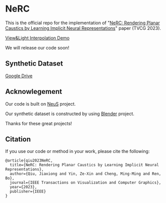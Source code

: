 # NeRC
This is the official repo for the implementation of "[NeRC: Rendering Planar Caustics by Learning Implicit Neural Representations](https://ieeexplore.ieee.org/document/10077440)" paper (TVCG 2023).

[View&Light Interpolation Demo](https://drive.google.com/file/d/1B75y9nLnYgnCDbXHIw9cDqsGaO-b5wua/view?usp=sharing)

We will release our code soon!

## Synthetic Dataset
[Google Drive](https://drive.google.com/file/d/1jG9UNGPTreJo_fJTiDNEPpicDN2Lnvbx/view?usp=share_link)

## Acknowlegement
Our code is built on [NeuS](https://github.com/Totoro97/NeuS) project. 

Our synthetic dataset is constructed by using [Blender](https://www.blender.org/) project. 

Thanks for these great projects!

## Citation 
If you use our code or method in your work, please cite the following:
```
@article{qiu2023NeRC,
  title={NeRC: Rendering Planar Caustics by Learning Implicit Neural Representations},
  author={Qiu, Jiaxiong and Yin, Ze-Xin and Cheng, Ming-Ming and Ren, Bo},
  journal={IEEE Transactions on Visualization and Computer Graphics},
  year={2023},
  publisher={IEEE}
}
```
